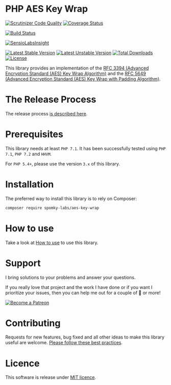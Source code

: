 PHP AES Key Wrap
================

[![Scrutinizer Code Quality](https://scrutinizer-ci.com/g/Spomky-Labs/aes-key-wrap/badges/quality-score.png?b=master)](https://scrutinizer-ci.com/g/Spomky-Labs/aes-key-wrap/?branch=master)
[![Coverage Status](https://coveralls.io/repos/Spomky-Labs/aes-key-wrap/badge.svg?branch=master&service=github)](https://coveralls.io/github/Spomky-Labs/aes-key-wrap?branch=master)

[![Build Status](https://travis-ci.org/Spomky-Labs/aes-key-wrap.svg?branch=master)](https://travis-ci.org/Spomky-Labs/aes-key-wrap)

[![SensioLabsInsight](https://insight.sensiolabs.com/projects/e61c91cf-1860-4416-946b-4c7b74ea01a5/big.png)](https://insight.sensiolabs.com/projects/e61c91cf-1860-4416-946b-4c7b74ea01a5)

[![Latest Stable Version](https://poser.pugx.org/spomky-labs/aes-key-wrap/v/stable.png)](https://packagist.org/packages/spomky-labs/aes-key-wrap)
[![Latest Unstable Version](https://poser.pugx.org/spomky-labs/aes-key-wrap/v/unstable.png)](https://packagist.org/packages/spomky-labs/aes-key-wrap)
[![Total Downloads](https://poser.pugx.org/spomky-labs/aes-key-wrap/downloads.png)](https://packagist.org/packages/spomky-labs/aes-key-wrap)
[![License](https://poser.pugx.org/spomky-labs/aes-key-wrap/license.png)](https://packagist.org/packages/spomky-labs/aes-key-wrap)


This library provides an implementation of the [RFC 3394 (Advanced Encryption Standard (AES) Key Wrap Algorithm)](https://tools.ietf.org/html/rfc3394) and the [RFC 5649 (Advanced Encryption Standard (AES) Key Wrap with Padding Algorithm)](https://tools.ietf.org/html/rfc5649).

# The Release Process

The release process [is described here](doc/Release.md).

# Prerequisites

This library needs at least `PHP 7.1`.
It has been successfully tested using `PHP 7.1`, `PHP 7.2` and `HHVM`.

For `PHP 5.4+`, please use the version `3.x` of this library.

# Installation

The preferred way to install this library is to rely on Composer:

```sh
composer require spomky-labs/aes-key-wrap
```

# How to use

Take a look at [How to use](doc/Use.md) to use this library.

# Support

I bring solutions to your problems and answer your questions.

If you really love that project and the work I have done or if you want I prioritize your issues, then you can help me out for a couple of :beers: or more!

[![Become a Patreon](https://c5.patreon.com/external/logo/become_a_patron_button.png)](https://www.patreon.com/FlorentMorselli)

# Contributing

Requests for new features, bug fixed and all other ideas to make this library useful are welcome. [Please follow these best practices](doc/Contributing.md).

# Licence

This software is release under [MIT licence](LICENSE).
